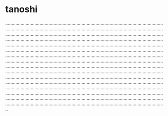 # tanoshi
..................................................................................................................................................................................................................................................................................................................................................................................................................................................................................................................................................................................................................................................................................................................................................................................................................................................................................................................................................................................................................................................................................................................................................................................................................................................................................................................................................................................................................................................................................................................................................................................................................................................................................................................................................................................................................................................................................................................................................................................................................................................................